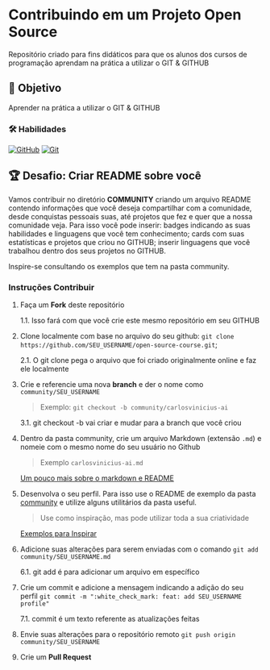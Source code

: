# Contribuindo em um Projeto Open Source

Repositório criado para fins didáticos para que os alunos dos cursos de programação aprendam na prática a utilizar o GIT & GITHUB


## 🎯 Objetivo

Aprender na prática a utilizar o GIT & GITHUB

### 🛠️ Habilidades 

[![GitHub](https://img.shields.io/badge/GitHub-000?style=for-the-badge&logo=github&logoColor=30A3DC)](https://docs.github.com/)
[![Git](https://img.shields.io/badge/Git-000?style=for-the-badge&logo=git&logoColor=E94D5F)](https://git-scm.com/doc) 

## 🏆 Desafio: Criar README sobre você

Vamos contribuir no diretório **COMMUNITY** criando um arquivo README contendo informações que você deseja compartilhar com a comunidade, desde conquistas pessoais suas, até projetos que fez e quer que a nossa comunidade veja.
Para isso você pode inserir: badges indicando as suas habilidades e linguagens que você tem conhecimento; cards com suas estatísticas e projetos que criou no GITHUB; inserir linguagens que você trabalhou dentro dos seus projetos no GITHUB.

Inspire-se consultando os exemplos que tem na pasta community.

### Instruções Contribuir

1. Faça um **Fork** deste repositório
    
    1.1. Isso fará com que você crie este mesmo repositório em seu GITHUB

2. Clone localmente com base no arquivo do seu github: `git clone https://github.com/SEU_USERNAME/open-source-course.git`;

    2.1. O git clone pega o arquivo que foi criado originalmente online e faz ele localmente

3. Crie e referencie uma nova **branch** e der o nome como `community/SEU_USERNAME`

    > Exemplo: `git checkout -b community/carlosvinicius-ai`

    3.1. git checkout -b vai criar e mudar para a branch que você criou

4. Dentro da pasta community, crie um arquivo Markdown (extensão `.md`) e nomeie com o mesmo nome do seu usuário no Github

    > Exemplo `carlosvinicius-ai.md`

    [Um pouco mais sobre o markdown e README](https://www.alura.com.br/artigos/escrever-bom-readme)

5. Desenvolva o seu perfil. Para isso use o README de exemplo da pasta [community](https://github.com/carlosvinicius-ai/open-source-course/tree/main/community) e utilize alguns utilitários da pasta useful.

    > Use como inspiração, mas pode utilizar toda a sua criatividade

    [Exemplos para Inspirar](https://github.com/iuricode/readme-template?tab=readme-ov-file)

6. Adicione suas alterações para serem enviadas com o comando `git add community/SEU_USERNAME.md`

    6.1. git add é para adicionar um arquivo em específico

7. Crie um commit e adicione a mensagem indicando a adição do seu perfil `git commit -m ":white_check_mark: feat: add SEU_USERNAME profile"`

    7.1. commit é um texto referente as atualizações feitas

8. Envie suas alterações para o repositório remoto `git push origin community/SEU_USERNAME`

9. Crie um **Pull Request**